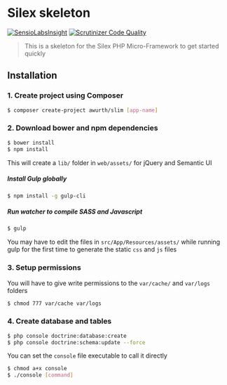 # Silex skeleton

[![SensioLabsInsight](https://insight.sensiolabs.com/projects/ace47319-1c62-4a1b-a0d4-1274e6a6d887/mini.png)](https://insight.sensiolabs.com/projects/ace47319-1c62-4a1b-a0d4-1274e6a6d887) [![Scrutinizer Code Quality](https://scrutinizer-ci.com/g/awurth/silex/badges/quality-score.png?b=master)](https://scrutinizer-ci.com/g/awurth/silex/?branch=master)

> This is a skeleton for the Silex PHP Micro-Framework to get started quickly

## Installation
### 1. Create project using Composer
``` bash
$ composer create-project awurth/slim [app-name]
```

### 2. Download bower and npm dependencies
``` bash
$ bower install
$ npm install
```
This will create a `lib/` folder in `web/assets/` for jQuery and Semantic UI

##### Install Gulp globally
``` bash
$ npm install -g gulp-cli
```

##### Run watcher to compile SASS and Javascript
``` bash
$ gulp
```
You may have to edit the files in `src/App/Resources/assets/` while running gulp for the first time to generate the static `css` and `js` files

### 3. Setup permissions
You will have to give write permissions to the `var/cache/` and `var/logs` folders
``` bash
$ chmod 777 var/cache var/logs
```

### 4. Create database and tables
``` bash
$ php console doctrine:database:create
$ php console doctrine:schema:update --force
```

You can set the `console` file executable to call it directly
``` bash
$ chmod a+x console
$ ./console [command]
```
